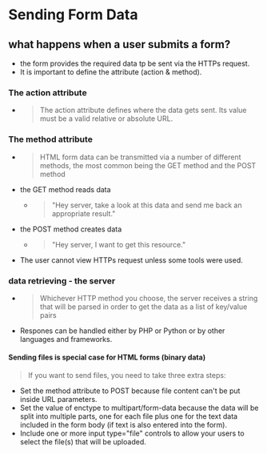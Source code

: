 # Sending Form Data

## what happens when a user submits a form?
- the form provides the required data tp be sent via the HTTPs request.
- It is important to define the attribute (action & method).

### The action attribute
- > The action attribute defines where the data gets sent. Its value must be a valid relative or absolute URL.

### The method attribute
- > HTML form data can be transmitted via a number of different methods, the most common being the GET method and the POST method
- the GET method reads data 
  - >"Hey server, take a look at this data and send me back an appropriate result."
- the POST method creates data
  - >"Hey server, I want to get this resource."

- The user cannot view HTTPs request unless some tools were used.

### data retrieving - the server
- > Whichever HTTP method you choose, the server receives a string that will be parsed in order to get the data as a list of key/value pairs
- Respones can be handled either by PHP or Python or by other languages and frameworks.

#### Sending files is special case for HTML forms (binary data)
> If you want to send files, you need to take three extra steps:
  - Set the method attribute to POST because file content can't be put inside URL parameters.
  - Set the value of enctype to multipart/form-data because the data will be split into multiple parts, one for each file plus one for the text data included in the form body (if text is also entered into the form).
  - Include one or more input type="file" controls to allow your users to select the file(s) that will be uploaded. 

